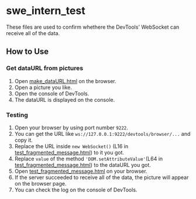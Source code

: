# swe_intern_test

These files are used to confirm whethere the DevTools' WebSocket can receive all of the data.

## How to Use

### Get dataURL from pictures

1. Open [make_dataURL.html](https://github.com/shihonoda/swe_intern_test/blob/main/make_dataURL.html) on the browser.
2. Open a picture you like.
3. Open the console of DevTools.
4. The dataURL is displayed on the console.

### Testing

1. Open your browser by using port number `9222`.
2. You can get the URL like `ws://127.0.0.1:9222/devtools/browser/...` and copy it.
3. Replace the URL inside `new WebSocket()` (L16 in [test_fragmented_message.html](https://github.com/shihonoda/swe_intern_test/blob/main/test_fragmented_message.html)) to it you got.
4. Replace `value` of the method `'DOM.setAttributeValue'`(L64 in [test_fragmented_message.html](https://github.com/shihonoda/swe_intern_test/blob/main/test_fragmented_message.html)) to the dataURL you got.
5. Open [test_fragmented_message.html](https://github.com/shihonoda/swe_intern_test/blob/main/test_fragmented_message.html) on your browser.
6. If the server succeeded to receive all of the data, the picture will appear on the browser page.
7. You can check the log on the console of DevTools.
